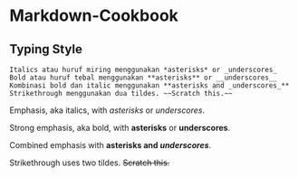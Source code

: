# Markdown-Cookbook


## Typing Style

```
Italics atau huruf miring menggunakan *asterisks* or _underscores_
Bold atau huruf tebal menggunakan **asterisks** or __underscores__
Kombinasi bold dan italic menggunakan **asterisks and _underscores_**
Strikethrough menggunakan dua tildes. ~~Scratch this.~~
```

Emphasis, aka italics, with *asterisks* or _underscores_.

Strong emphasis, aka bold, with **asterisks** or __underscores__.

Combined emphasis with **asterisks and _underscores_**.

Strikethrough uses two tildes. ~~Scratch this.~~
